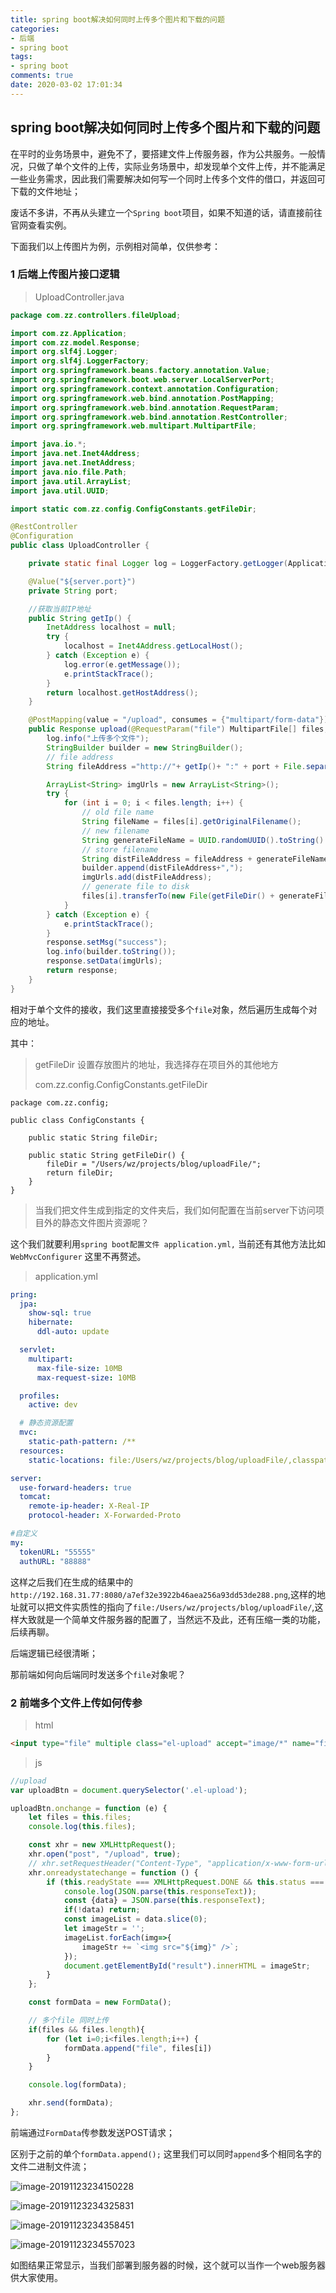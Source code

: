 ```yaml
---
title: spring boot解决如何同时上传多个图片和下载的问题
categories:
- 后端
- spring boot
tags:
- spring boot
comments: true
date: 2020-03-02 17:01:34
---
```


## spring boot解决如何同时上传多个图片和下载的问题


在平时的业务场景中，避免不了，要搭建文件上传服务器，作为公共服务。一般情况，只做了单个文件的上传，实际业务场景中，却发现单个文件上传，并不能满足一些业务需求，因此我们需要解决如何写一个同时上传多个文件的借口，并返回可下载的文件地址；



废话不多讲，不再从头建立一个`Spring boot`项目，如果不知道的话，请直接前往官网查看实例。



下面我们以上传图片为例，示例相对简单，仅供参考：

### 1 后端上传图片接口逻辑

> UploadController.java

```java
package com.zz.controllers.fileUpload;

import com.zz.Application;
import com.zz.model.Response;
import org.slf4j.Logger;
import org.slf4j.LoggerFactory;
import org.springframework.beans.factory.annotation.Value;
import org.springframework.boot.web.server.LocalServerPort;
import org.springframework.context.annotation.Configuration;
import org.springframework.web.bind.annotation.PostMapping;
import org.springframework.web.bind.annotation.RequestParam;
import org.springframework.web.bind.annotation.RestController;
import org.springframework.web.multipart.MultipartFile;

import java.io.*;
import java.net.Inet4Address;
import java.net.InetAddress;
import java.nio.file.Path;
import java.util.ArrayList;
import java.util.UUID;

import static com.zz.config.ConfigConstants.getFileDir;

@RestController
@Configuration
public class UploadController {

    private static final Logger log = LoggerFactory.getLogger(Application.class);

    @Value("${server.port}")
    private String port;

  	//获取当前IP地址
    public String getIp() {
        InetAddress localhost = null;
        try {
            localhost = Inet4Address.getLocalHost();
        } catch (Exception e) {
            log.error(e.getMessage());
            e.printStackTrace();
        }
        return localhost.getHostAddress();
    }

    @PostMapping(value = "/upload", consumes = {"multipart/form-data"})
    public Response upload(@RequestParam("file") MultipartFile[] files, Response response) {
        log.info("上传多个文件");
        StringBuilder builder = new StringBuilder();
        // file address
        String fileAddress ="http://"+ getIp()+ ":" + port + File.separator;

        ArrayList<String> imgUrls = new ArrayList<String>();
        try {
            for (int i = 0; i < files.length; i++) {
                // old file name
                String fileName = files[i].getOriginalFilename();
                // new filename
                String generateFileName = UUID.randomUUID().toString().replaceAll("-", "") + fileName.substring(fileName.lastIndexOf("."));
                // store filename
                String distFileAddress = fileAddress + generateFileName;
                builder.append(distFileAddress+",");
                imgUrls.add(distFileAddress);
                // generate file to disk
                files[i].transferTo(new File(getFileDir() + generateFileName));
            }
        } catch (Exception e) {
            e.printStackTrace();
        }
        response.setMsg("success");
        log.info(builder.toString());
        response.setData(imgUrls);
        return response;
    }
}

```

相对于单个文件的接收，我们这里直接接受多个`file`对象，然后遍历生成每个对应的地址。

其中：

> getFileDir 设置存放图片的地址，我选择存在项目外的其他地方
>
> com.zz.config.ConfigConstants.getFileDir

```
package com.zz.config;

public class ConfigConstants {

    public static String fileDir;

    public static String getFileDir() {
        fileDir = "/Users/wz/projects/blog/uploadFile/";
        return fileDir;
    }
}

```

> 当我们把文件生成到指定的文件夹后，我们如何配置在当前server下访问项目外的静态文件图片资源呢？

这个我们就要利用`spring boot配置文件 application.yml,` 当前还有其他方法比如 `WebMvcConfigurer`   这里不再赘述。

> application.yml

```yaml
pring:
  jpa:
    show-sql: true
    hibernate:
      ddl-auto: update

  servlet:
    multipart:
      max-file-size: 10MB
      max-request-size: 10MB

  profiles:
    active: dev

  # 静态资源配置
  mvc:
    static-path-pattern: /**
  resources:
    static-locations: file:/Users/wz/projects/blog/uploadFile/,classpath:/static/,classpath:/resources/,classpath:/file/,classpath:/templates/

server:
  use-forward-headers: true
  tomcat:
    remote-ip-header: X-Real-IP
    protocol-header: X-Forwarded-Proto

#自定义
my:
  tokenURL: "55555"
  authURL: "88888"


```



这样之后我们在生成的结果中的 `http://192.168.31.77:8080/a7ef32e3922b46aea256a93dd53de288.png`,这样的地址就可以把文件实质性的指向了`file:/Users/wz/projects/blog/uploadFile/`,这样大致就是一个简单文件服务器的配置了，当然远不及此，还有压缩一类的功能，后续再聊。



后端逻辑已经很清晰；

那前端如何向后端同时发送多个`file`对象呢？

### 2 前端多个文件上传如何传参

> html

```html
<input type="file" multiple class="el-upload" accept="image/*" name="file">
```

> js

```javascript
//upload
var uploadBtn = document.querySelector('.el-upload');

uploadBtn.onchange = function (e) {
    let files = this.files;
    console.log(this.files);

    const xhr = new XMLHttpRequest();
    xhr.open("post", "/upload", true);
    // xhr.setRequestHeader("Content-Type", "application/x-www-form-urlencoded");
    xhr.onreadystatechange = function () {
        if (this.readyState === XMLHttpRequest.DONE && this.status === 200) {
            console.log(JSON.parse(this.responseText));
            const {data} = JSON.parse(this.responseText);
            if(!data) return;
            const imageList = data.slice(0);
            let imageStr = '';
            imageList.forEach(img=>{
                imageStr += `<img src="${img}" />`;
            });
            document.getElementById("result").innerHTML = imageStr;
        }
    };

    const formData = new FormData();

    // 多个file 同时上传
    if(files && files.length){
        for (let i=0;i<files.length;i++) {
            formData.append("file", files[i])
        }
    }

    console.log(formData);

    xhr.send(formData);
};
```

前端通过`FormData`传参数发送POST请求；

区别于之前的单个`formData.append();` 这里我们可以同时`append`多个相同名字的文件二进制文件流；


![image-20191123234150228](/images/image-20191123234150228-4523763.png)

![image-20191123234325831](/images/image-20191123234325831.png)

![image-20191123234358451](/images/image-20191123234358451.png)

![image-20191123234557023](/images/image-20191123234557023.png)

如图结果正常显示，当我们部署到服务器的时候，这个就可以当作一个web服务器供大家使用。